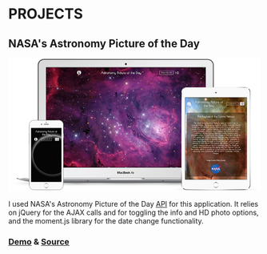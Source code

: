 # PROJECTS

## NASA's Astronomy Picture of the Day 

![NASA Astronomy Picture of the Day Application Thumbnail](./images/nasa.png)

I used NASA's Astronomy Picture of the Day [API](http://apod.nasa.gov/apod/lib/about_apod.html) for this application. It relies on jQuery for the AJAX calls and for toggling the info and HD photo options, and the moment.js library for the date change functionality.

### [Demo](http://berraknil.github.io/nasa-apod) &  [Source](http://www.github.com/berraknil/nasa-apod) 
